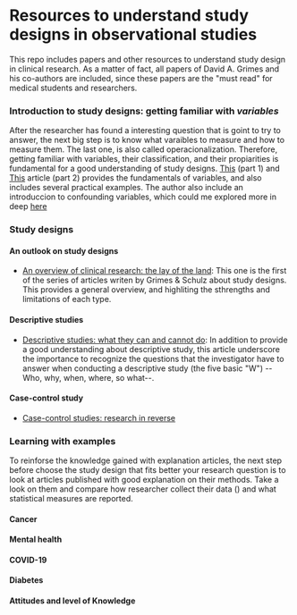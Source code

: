 # Resources to understand study designs in observational studies
This repo includes papers and other resources to understand study design in clinical research. As a matter of fact, all papers of David A. Grimes and his co-authors are included, since these papers are the "must read" for medical students and researchers.

### Introduction to study designs: getting familiar with _variables_
After the researcher has found a interesting question that is goint to try to answer, the next big step is to know what varaibles to measure and how to measure them. The last one, is also called operacionalization. Therefore, getting familiar with variables, their classification, and their propiarities is fundamental for a good understanding of study designs.
[This](https://doi.org/10.1177/0253717621994334) (part 1) and [This](https://doi.org/10.1177/0253717621996151) article (part 2) provides the fundamentals of variables, and also includes several practical examples. The author also include an introduccion to confounding variables, which could me explored more in deep [here](10.1093/oxfordjournals.aje.a009758)   

### Study designs
#### An outlook on study designs
* [An overview of clinical research: the lay of the land](https://doi.org/10.1016/S0140-6736(02)07283-5): This one is the first of the series of articles writen by Grimes & Schulz about study designs. This provides a general overview, and highliting the sthrengths and limitations of each type. 

#### Descriptive studies
* [Descriptive studies: what they can and cannot do](10.1016/S0140-6736(02)07373-7): In addition to provide a good understanding about descriptive study, this article underscore the importance to recognize the questions that the investigator have to answer when conducting a descriptive study (the five basic "W") --Who, why, when, where, so what--. 

#### Case-control study
* [Case-control studies: research in reverse](10.1016/S0140-6736(02)07605-5)



### Learning with examples
To reinforse the knowledge gained with explanation articles, the next step before choose the study design that fits better your research question is to look at articles published with good explanation on their methods. Take a look on them and compare how researcher collect their data () and what statistical measures are reported.

#### Cancer

#### Mental health

#### COVID-19

#### Diabetes

#### Attitudes and level of Knowledge

